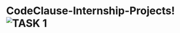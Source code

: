 # CodeClause-Internship-Projects!![TASK 1](https://github.com/Tanwar-12/CodeClause-Internship-Projects/assets/110081008/1faa52eb-cd07-4349-9f0c-971be22cc096)
